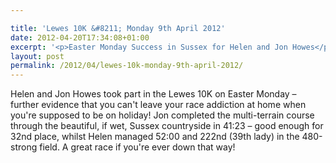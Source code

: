 ```yaml
---

title: 'Lewes 10K &#8211; Monday 9th April 2012'
date: 2012-04-20T17:34:08+01:00
excerpt: '<p>Easter Monday Success in Sussex for Helen and Jon Howes</p>'
layout: post
permalink: /2012/04/lewes-10k-monday-9th-april-2012/
---
```

Helen and Jon Howes took part in the Lewes 10K on Easter Monday &#8211; further evidence that you can't leave your race addiction at home when you're supposed to be on holiday! Jon completed the multi-terrain course through the beautiful, if wet, Sussex countryside in 41:23 &#8211; good enough for 32nd place, whilst Helen managed 52:00 and 222nd (39th lady) in the 480-strong field. A great race if you're ever down that way!
